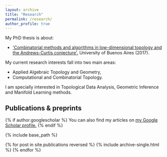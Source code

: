 ```yaml
---
layout: archive
title: "Research"
permalink: /research/
author_profile: true
---
```


My PhD thesis is about:

* ['Combinatorial methods and algorithms in low-dimensional topology and the Andrews-Curtis conjecture'.](http://cms.dm.uba.ar/academico/carreras/doctorado/Tesis_Ximena_Fernandez.pdf)  University of Buenos Aires (2017). 

My current research interests fall into two main areas: 
* Applied Algebraic Topology and Geometry,
* Computational and Combinatorial Topology.

I am specially interested in Topological Data Analysis, Geometric Inference and  Manifold Learning methods.


## Publications & preprints

<nbsp>

{% if author.googlescholar %}
  You can also find my articles on <u><a href="{{author.googlescholar}}">my Google Scholar profile</a>.</u>
{% endif %}

{% include base_path %}

{% for post in site.publications reversed %}
  {% include archive-single.html %}
{% endfor %}

